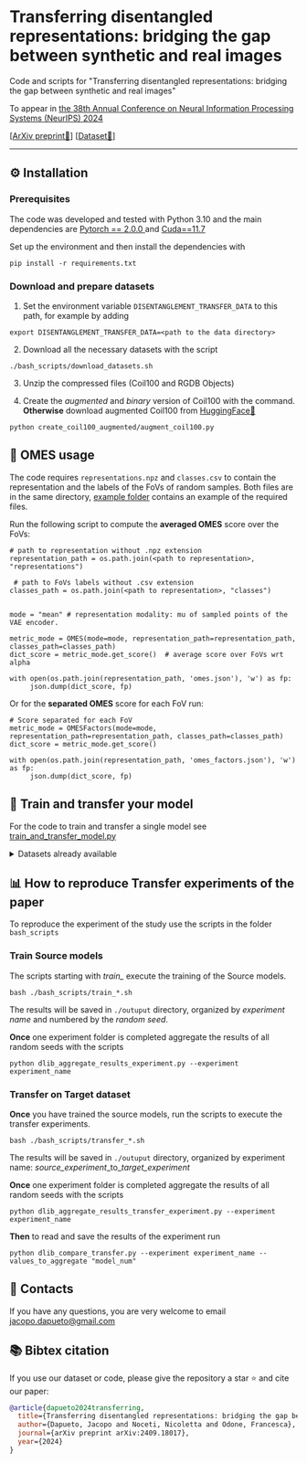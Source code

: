 # Transferring disentangled representations: bridging the gap between synthetic and real images

Code and scripts for "Transferring disentangled representations: bridging the gap between synthetic and real images"

To appear in [the 38th Annual Conference on Neural Information Processing Systems (NeurIPS) 2024](https://neurips.cc/Conferences/2024)

[[ArXiv preprint📃](https://arxiv.org/abs/2409.18017)] [[Dataset🤗](https://huggingface.co/datasets/dappu97/Coil100-Augmented)]



---
## ⚙ Installation
### Prerequisites
The code was developed and tested with Python 3.10 and the main dependencies are [Pytorch == 2.0.0 ](https://pytorch.org/) and [Cuda==11.7](https://developer.nvidia.com/cuda-toolkit)

Set up the environment and then install the dependencies with
```
pip install -r requirements.txt
```

### Download and prepare datasets

1. Set the environment variable `DISENTANGLEMENT_TRANSFER_DATA` to this path, for example by adding

```
export DISENTANGLEMENT_TRANSFER_DATA=<path to the data directory>
```
2. Download all the necessary datasets with the script
```
./bash_scripts/download_datasets.sh
```
3. Unzip the compressed files (Coil100 and RGDB Objects)

4. Create the *augmented* and *binary* version of Coil100 with the command. **Otherwise** download augmented Coil100 from [HuggingFace🤗](https://huggingface.co/datasets/dappu97/Coil100-Augmented)
```
python create_coil100_augmented/augment_coil100.py
```
## 🚀 OMES usage
The code requires `representations.npz` and `classes.csv` to contain the representation and the labels of the FoVs of random samples. Both files are in the same directory, [example folder](example) contains an example of the required files.

Run the following script to compute the **averaged OMES** score over the FoVs:
```
# path to representation without .npz extension
representation_path = os.path.join(<path to representation>, "representations")

 # path to FoVs labels without .csv extension
classes_path = os.path.join(<path to representation>, "classes")


mode = "mean" # representation modality: mu of sampled points of the VAE encoder.

metric_mode = OMES(mode=mode, representation_path=representation_path, classes_path=classes_path)
dict_score = metric_mode.get_score()  # average score over FoVs wrt alpha

with open(os.path.join(representation_path, 'omes.json'), 'w') as fp:
     json.dump(dict_score, fp)
```

Or for the **separated OMES** score for each FoV run:
```
# Score separated for each FoV
metric_mode = OMESFactors(mode=mode, representation_path=representation_path, classes_path=classes_path)
dict_score = metric_mode.get_score()  

with open(os.path.join(representation_path, 'omes_factors.json'), 'w') as fp:
     json.dump(dict_score, fp)
```

## 🚀 Train and transfer your model

For the code to train and transfer a single model see [train_and_transfer_model.py](./train_and_transfer_model.py)

<details>

<summary>Datasets already available</summary>

Source & Target:
* dSprites
* Noisy-dSprites
* Color-dSprites
* Noisy-Color-dSprites
* Shapes3D
* Isaac3D
* Coil100
* Coil100-Augmented

Only Target:
* RGBD-Objects

</details>

## 📊 How to reproduce Transfer experiments of the paper

To reproduce the experiment of the study use the scripts in the folder `bash_scripts`

### Train Source models
The scripts starting with *train_* execute the training of the Source models.

```
bash ./bash_scripts/train_*.sh
```

The results will be saved in `./outuput` directory, organized by _experiment name_ and numbered by the _random seed_.

**Once** one experiment folder is completed aggregate the results of all random seeds with the scripts
```
python dlib_aggregate_results_experiment.py --experiment experiment_name 
```


### Transfer on Target dataset
**Once** you have trained the source models, run the scripts to execute the transfer experiments.

```
bash ./bash_scripts/transfer_*.sh
```

The results will be saved in `./outuput` directory, organized by experiment name:
*source_experiment*\_to\_*target_experiment*

**Once** one experiment folder is completed aggregate the results of all random seeds with the scripts
```
python dlib_aggregate_results_transfer_experiment.py --experiment experiment_name 
```
**Then** to read and save the results of the experiment run
```
python dlib_compare_transfer.py --experiment experiment_name --values_to_aggregate "model_num"
```

## 📧 Contacts
If you have any questions, you are very welcome to email jacopo.dapueto@gmail.com

## 📚 Bibtex citation
If you use our dataset or code, please give the repository a star ⭐ and cite our paper:

```BibTeX
@article{dapueto2024transferring,
  title={Transferring disentangled representations: bridging the gap between synthetic and real images},
  author={Dapueto, Jacopo and Noceti, Nicoletta and Odone, Francesca},
  journal={arXiv preprint arXiv:2409.18017},
  year={2024}
}
